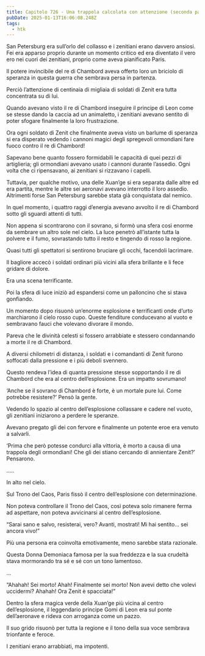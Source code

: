 ```yaml
---
title: Capitolo 726 - Una trappola calcolata con attenzione (seconda parte)
pubDate: 2025-01-13T16:06:08.248Z
tags:
  - htk
---
```


San Petersburg era sull’orlo del collasso e i zenitiani erano davvero ansiosi. Fei era apparso proprio durante un momento critico ed era diventato il vero ero nei cuori dei zenitiani, proprio come aveva pianificato Paris.

Il potere invincibile del re di Chambord aveva offerto loro un briciolo di speranza in questa guerra che sembrava persa in partenza.

Perciò l’attenzione di centinaia di migliaia di soldati di Zenit era tutta concentrata su di lui.

Quando avevano visto il re di Chambord inseguire il principe di Leon come se stesse dando la caccia ad un animaletto, i zenitiani avevano sentito di poter sfogare finalmente la loro frustrazione.

Ora ogni soldato di Zenit che finalmente aveva visto un barlume di speranza si era disperato vedendo i cannoni magici degli spregevoli ormondiani fare fuoco contro il re di Chambord!

Sapevano bene quanto fossero formidabili le capacità di quei pezzi di artiglieria; gli ormondiani avevano usato i cannoni durante l’assedio. Ogni volta che ci ripensavano, ai zenitiani si rizzavano i capelli.

Tuttavia, per qualche motivo, una delle Xuan’ge si era separata dalle altre ed era partita, mentre le altre sei aeronavi avevano interrotto il loro assedio. Altrimenti forse San Petersburg sarebbe stata già conquistata dal nemico.

In quel momento, i quattro raggi d’energia avevano avvolto il re di Chambord sotto gli sguardi attenti di tutti.

Non appena si scontrarono con il sovrano, si formò una sfera così enorme da sembrare un altro sole nel cielo. La luce penetrò all’istante tutta la polvere e il fumo, sovrastando tutto il resto e tingendo di rosso la regione.

Quasi tutti gli spettatori si sentirono bruciare gli occhi, facendoli lacrimare.

Il bagliore accecò i soldati ordinari più vicini alla sfera brillante e li fece gridare di dolore.

Era una scena terrificante.

Poi la sfera di luce iniziò ad espandersi come un palloncino che si stava gonfiando.

Un momento dopo risuonò un’enorme esplosione e terrificanti onde d’urto marchiarono il cielo rosso cupo. Queste fenditure conducevano al vuoto e sembravano fauci che volevano divorare il mondo.

Pareva che le divinità celesti si fossero arrabbiate e stessero condannando a morte il re di Chambord.

A diversi chilometri di distanza, i soldati e i comandanti di Zenit furono soffocati dalla pressione e i più deboli svennero.

Questo rendeva l’idea di quanta pressione stesse sopportando il re di Chambord che era al centro dell’esplosione. Era un impatto sovrumano!

‘Anche se il sovrano di Chambord è forte, è un mortale pure lui. Come potrebbe resistere?’ Pensò la gente.

Vedendo lo spazio al centro dell’esplosione collassare e cadere nel vuoto, gli zenitiani iniziarono a perdere le speranze.

Avevano pregato gli dei con fervore e finalmente un potente eroe era venuto a salvarli.

‘Prima che però potesse condurci alla vittoria, è morto a causa di una trappola degli ormondiani! Che gli dei stiano cercando di annientare Zenit?’ Pensarono.

…..

In alto nel cielo.

Sul Trono del Caos, Paris fissò il centro dell’esplosione con determinazione.

Non poteva controllare il Trono del Caos, così poteva solo rimanere ferma ad aspettare, non poteva avvicinarsi al centro dell’esplosione.

“Sarai sano e salvo, resisterai, vero? Avanti, mostrati! Mi hai sentito… sei ancora vivo!”

Più una persona era coinvolta emotivamente, meno sarebbe stata razionale.

Questa Donna Demoniaca famosa per la sua freddezza e la sua crudeltà stava mormorando tra sé e sé con un tono lamentoso.

…

“Ahahah! Sei morto! Ahah! Finalmente sei morto! Non avevi detto che volevi uccidermi? Ahahah! Ora Zenit è spacciata!”

Dentro la sfera magica verde della Xuan’ge più vicina al centro dell’esplosione, il leggendario principe Gomi di Leon era sul ponte dell’aeronave e rideva con arroganza come un pazzo.

Il suo grido risuonò per tutta la regione e il tono della sua voce sembrava trionfante e feroce.

I zenitiani erano arrabbiati, ma impotenti.
